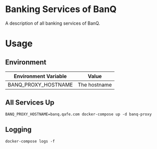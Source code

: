 # Banking Services of BanQ
A description of all banking services of BanQ.

# Usage

## Environment

| Environment Variable  | Value |
|---                    |---    |
| BANQ_PROXY_HOSTNAME   | The hostname |

## All Services Up

    BANQ_PROXY_HOSTNAME=banq.qafe.com docker-compose up -d banq-proxy

## Logging

    docker-compose logs -f
